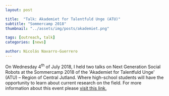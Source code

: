 ```yaml
---
layout: post

title:  "Talk: Akademiet for Talentfuld Unge (ATU)"
subtitle: "Sommercamp 2018"
thumbnail: "../assets/img/posts/akademiet.png"

tags: [outreach, talk]
categories: [news]

author: Nicolás Navarro-Guerrero
---
```

On Wednesday 4<sup>th</sup> of July 2018, I held two talks on Next Generation Social Robots at the Sommercamp 2018 of the 'Akademiet for Talentfuld Unge' (ATU) &ndash; Region of Central Jutland. Where high-school students will have the opportunity to learn about current research on the field. For more information about this event please <a href="https://www.atumidt.dk/" target="_blank">visit this link.</a>
<!--more-->
<!--https://www.atumidt.dk/node/77693-->


